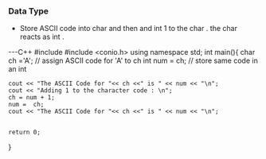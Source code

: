 ### Data Type 
- Store ASCII code into char and then and int 1 to the char . the char reacts as int .


---C++
#include <iostream>
#include <conio.h>
using namespace std;
int main(){
    char ch ='A'; // assign ASCII code for 'A' to ch
    int num = ch; // store same code in an int

    cout << "The ASCII Code for "<< ch <<" is " << num << "\n";
    cout << "Adding 1 to the character code : \n";
    ch = num + 1;
    num =  ch;
    cout << "The ASCII Code for "<< ch <<" is " << num << "\n";
    

    return 0;
}
